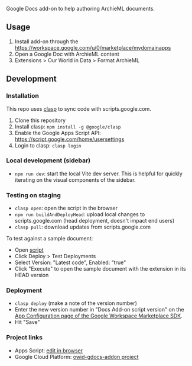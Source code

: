 Google Docs add-on to help authoring ArchieML documents.

## Usage

1. Install add-on through the https://workspace.google.com/u/0/marketplace/mydomainapps
2. Open a Google Doc with ArchieML content
3. Extensions > Our World in Data > Format ArchieML

## Development

### Installation

This repo uses [clasp](https://github.com/google/clasp) to sync code with scripts.google.com.

1. Clone this repository
2. Install clasp: `npm install -g @google/clasp`
3. Enable the Google Apps Script API: https://script.google.com/home/usersettings
4. Login to clasp: `clasp login`

### Local development (sidebar)

- `npm run dev`: start the local Vite dev server. This is helpful for quickly iterating on the visual components of the sidebar.

### Testing on staging

- `clasp open`: open the script in the browser
- `npm run buildAndDeployHead`: upload local changes to scripts.google.com (head deployment, doesn't impact end users)
- `clasp pull`: download updates from scripts.google.com

To test against a sample document:

- Open [script](https://script.google.com/home/projects/1WTxohPC8-ppgQ2Alrvum4W8P_zIXN988kD9DVBbfE86G4DgxKtjoxxd-/edit)
- Click Deploy > Test Deployments
- Select Version: "Latest code", Enabled: "true"
- Click "Execute" to open the sample document with the extension in its HEAD version

### Deployment

- `clasp deploy` (make a note of the version number)
- Enter the new version number in "Docs Add-on script version" on the [App Configuration page of the Google Workspace Marketplace SDK](https://console.cloud.google.com/apis/api/appsmarket-component.googleapis.com/googleapps_sdk?project=owid-gdocs-addon).
- Hit "Save"

### Project links

- Apps Script: [edit in browser](https://script.google.com/home/projects/1WTxohPC8-ppgQ2Alrvum4W8P_zIXN988kD9DVBbfE86G4DgxKtjoxxd-/edit)
- Google Cloud Platform: [owid-gdocs-addon project](https://console.cloud.google.com/home/dashboard?project=owid-gdocs-addon)
